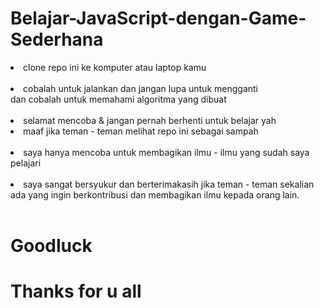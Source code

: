 # Belajar-JavaScript-dengan-Game-Sederhana

<li>clone repo ini ke komputer atau laptop kamu</li><br>
<li>cobalah untuk jalankan dan jangan lupa untuk mengganti <script src"ganti ini dengan file js game yang mau di coba"></script><br>
dan cobalah untuk memahami algoritma yang dibuat</li><br>
<li>selamat mencoba & jangan pernah berhenti untuk belajar yah<br></li>


<li>maaf jika teman - teman melihat repo ini sebagai sampah</li><br>
<li>saya hanya mencoba untuk membagikan ilmu - ilmu yang sudah saya pelajari</li><br>
<li>saya sangat bersyukur dan berterimakasih jika teman - teman sekalian ada yang ingin berkontribusi dan membagikan ilmu kepada orang lain.</li><br>

# Goodluck
# Thanks for u all
